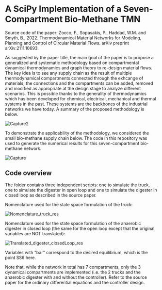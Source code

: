 # A SciPy Implementation of a Seven-Compartment Bio-Methane TMN

Source code of the paper: 
Zocco, F., Sopasakis, P., Haddad, W.M. and Smyth, B., 2022. Thermodynamical Material Networks for Modeling, Planning and Control of Circular Material Flows. arXiv preprint arXiv:2111.10693. 

As suggested by the paper title, the main goal of the paper is to propose a generalized and systematic methodology based on compartmental dynamical thermodynamics and graph theory to re-design material flows. The key idea is to see any supply chain as the result of multiple thermodynamical compartments connected through the exhcange of materials; the connections and the compartments can be added, removed and modified as appropriate at the design stage to analyze different scenarios. This is possible thanks to the generality of thermodynamics which has been developed for chemical, electrical, mechanical and thermal systems in the past. These systems are the backbones of the industrial networks we have today. A summary of the proposed methodology is below.

![Capture2](https://user-images.githubusercontent.com/62107909/183888447-470f25de-0b4d-41e0-9725-0c0fd103ad34.JPG)

To demonstrate the applicability of the methodology, we considered the small bio-methane supply chain below. The code in this repository was used to generate the numerical results for this seven-compartment bio-methane network. 

![Capture](https://user-images.githubusercontent.com/62107909/183885363-2bdfe96f-962e-4e4d-9b4a-e1a560ad6bf7.JPG)





## Code overview
The folder contains three independent scripts: one to simulate the truck, one to simulate the digester in open loop and one to simulate the digester in closed loop as described in the source paper.

Nomenclature used for the state space formulation of the truck:

![Nomenclature_truck_res](https://user-images.githubusercontent.com/62107909/180830194-156bd004-1ac8-445c-b011-45d97f860098.JPG)


Nomenclature used for the state space formulation of the anaerobic digester in closed loop (the same for the open loop except that the original variables are NOT translated):

![Translated_digester_closedLoop_res](https://user-images.githubusercontent.com/62107909/180830819-2fafeb5f-2605-4c5d-b253-3cc3c3ab4477.JPG)


Variables with "bar" correspond to the desired equilibrium, which is the point SS6 here.

Note that, while the network in total has 7 compartments, only the 3 dynamical compartments are implemented (i.e. the 2 trucks and the anaerobic digester with and without the controller). Refer to the source paper for the ordinary differential equations and the controller design.   
